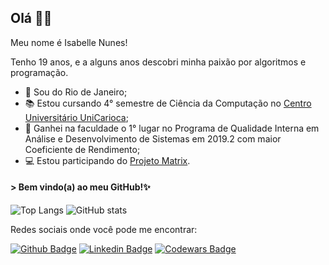 ## Olá 👋😊
Meu nome é Isabelle Nunes!

Tenho 19 anos, e a alguns anos descobri minha paixão por algoritmos e programação.

- 📍 Sou do Rio de Janeiro;
- 📚 Estou cursando 4° semestre de Ciência da Computação no [Centro Universitário UniCarioca](https://www.unicarioca.edu.br/);
- 🥇 Ganhei na faculdade o 1° lugar no Programa de Qualidade Interna em Análise e Desenvolvimento de Sistemas em 2019.2 com maior Coeficiente de Rendimento;
- 💻 Estou participando do [Projeto Matrix](http://www.projetomatrix.com/).

#### > Bem vindo(a) ao meu GitHub!✨

![Top Langs](https://github-readme-stats.vercel.app/api/top-langs/?username=IsabelleNFerreira&theme=radical)  ![GitHub stats](https://github-readme-stats.vercel.app/api?username=IsabelleNFerreira&show_icons=true&theme=radical) 


Redes sociais onde você pode me encontrar:

[![Github Badge](https://img.shields.io/badge/-Github-000?style=flat-square&logo=Github&logoColor=white&link=https://github.com/IsabelleNFerreira)](https://github.com/IsabelleNFerreira)
[![Linkedin Badge](https://img.shields.io/badge/-LinkedIn-blue?style=flat-square&logo=Linkedin&logoColor=white&link=https://www.linkedin.com/in/isabellenferreira/)](https://www.linkedin.com/in/isabellenferreira/)
[![Codewars Badge](https://img.shields.io/badge/-Codewars-red?style=flat-square&logo=Codewars&logoColor=white&link=https://www.codewars.com/users/Isabelle-Nunes)](https://www.codewars.com/users/Isabelle-Nunes)
